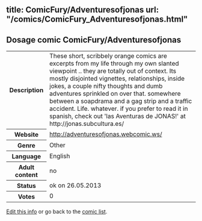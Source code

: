 title: ComicFury/Adventuresofjonas
url: "/comics/ComicFury_Adventuresofjonas.html"
---
Dosage comic ComicFury/Adventuresofjonas
-----------------------------------------

<p id="msg"></p>
<script type="text/javascript">
if (window.location.search === '?edit_info_mail=sent_ok') {
  var elem = document.getElementById("msg");
  elem.innerHTML = 'Edited information sucessfully sent for review, which is usually done daily. Thanks!';
  elem.className = 'ok';
}
</script>
<table class="comicinfo">
<tr>
<th>Description</th><td>These short, scribbely orange comics are excerpts from my life through my own slanted viewpoint .. they are totally out of context. Its mostly disjointed vignettes, relationships, inside jokes, a couple nifty thoughts and dumb adventures sprinkled on over that. somewhere between a soapdrama and a gag strip and a traffic accident. Life. whatever. if you prefer to read it in spanish, check out 'las Aventuras de JONAS!' at http://jonas.subcultura.es/</td>
</tr>
<tr>
<th>Website</th><td><a href="http://adventuresofjonas.webcomic.ws/">http://adventuresofjonas.webcomic.ws/</a></td>
</tr>
<tr>
<th>Genre</th><td>Other</td>
</tr>
<tr>
<th>Language</th><td>English</td>
</tr>
<tr>
<th>Adult content</th><td>no</td>
</tr>
<tr>
<th>Status</th><td>ok on 26.05.2013</td>
</tr>
<tr>
<th>Votes</th><td>0</td>
</tr>
</table>

[Edit this info](ComicFury_Adventuresofjonas_edit.html) or go back to the [comic list](../comic-index.html).
